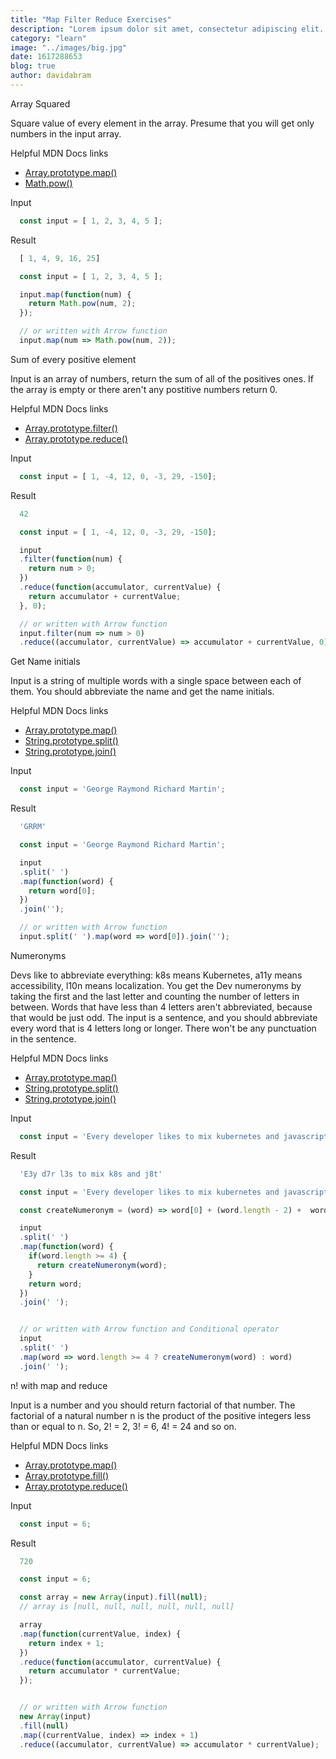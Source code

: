 ```yaml
---
title: "Map Filter Reduce Exercises"
description: "Lorem ipsum dolor sit amet, consectetur adipiscing elit. Etiam sagittis, orci id iaculis rhoncus, lorem lacus sollicitudin sapien, vitae ac."
category: "learn"
image: "../images/big.jpg"
date: 1617288653
blog: true
author: davidabram
---
```


<typography element="h2">Array Squared</typography>

Square value of every element in the array. Presume that you will get only numbers in the input array.

<typography element="h4">Helpful MDN Docs links</typography>

- [Array.prototype.map()](https://developer.mozilla.org/en-US/docs/Web/JavaScript/Reference/Global_Objects/Array/map)
- [Math.pow()](https://developer.mozilla.org/en-US/docs/Web/JavaScript/Reference/Global_Objects/Math/pow)

<row>

  <column>
  <typography element="h4">Input</typography>

  ```javascript
    const input = [ 1, 2, 3, 4, 5 ];
  ```

  </column>

  <column>

  <typography element="h4">Result</typography>

  ```javascript
    [ 1, 4, 9, 16, 25]
  ```

  </column>

</row>

<list-toggle title="Solution">

  ```javascript
    const input = [ 1, 2, 3, 4, 5 ];

    input.map(function(num) {
      return Math.pow(num, 2);
    });

    // or written with Arrow function 
    input.map(num => Math.pow(num, 2));
  
  ```

</list-toggle>

<typography element="h2">Sum of every positive element</typography>

Input is an array of numbers, return the sum of all of the positives ones. If the array is empty or there aren't any postitive numbers return 0.

<typography element="h4">Helpful MDN Docs links</typography>

- [Array.prototype.filter()](https://developer.mozilla.org/en-US/docs/Web/JavaScript/Reference/Global_Objects/Array/filter)
- [Array.prototype.reduce()](https://developer.mozilla.org/en-US/docs/Web/JavaScript/Reference/Global_Objects/Array/Reduce)

<row>

  <column>
  <typography element="h4">Input</typography>

  ```javascript
    const input = [ 1, -4, 12, 0, -3, 29, -150];
  ```

  </column>

  <column>

  <typography element="h4">Result</typography>

  ```javascript
    42
  ```

  </column>

</row>

<list-toggle title="Solution">

  ```javascript
    const input = [ 1, -4, 12, 0, -3, 29, -150];

    input
    .filter(function(num) {
      return num > 0;
    })
    .reduce(function(accumulator, currentValue) {
      return accumulator + currentValue;
    }, 0);

    // or written with Arrow function 
    input.filter(num => num > 0)
    .reduce((accumulator, currentValue) => accumulator + currentValue, 0);
  
  ```

</list-toggle>

<typography element="h2">Get Name initials</typography>

Input is a string of multiple words with a single space between each of them. You should abbreviate the name and get the name initials.

<typography element="h4">Helpful MDN Docs links</typography>

- [Array.prototype.map()](https://developer.mozilla.org/en-US/docs/Web/JavaScript/Reference/Global_Objects/Array/map)
- [String.prototype.split()](https://developer.mozilla.org/en-US/docs/Web/JavaScript/Reference/Global_Objects/String/split)
- [String.prototype.join()](https://developer.mozilla.org/en-US/docs/Web/JavaScript/Reference/Global_Objects/Array/join)

<row>

  <column>
  <typography element="h4">Input</typography>

  ```javascript
    const input = 'George Raymond Richard Martin';
  ```

  </column>

  <column>

  <typography element="h4">Result</typography>

  ```javascript
    'GRRM'
  ```

  </column>

</row>

<list-toggle title="Solution">

  ```javascript
    const input = 'George Raymond Richard Martin';

    input
    .split(' ')
    .map(function(word) {
      return word[0];
    })
    .join('');

    // or written with Arrow function 
    input.split(' ').map(word => word[0]).join('');
  
  ```

</list-toggle>


<typography element="h2">Numeronyms</typography>

Devs like to abbreviate everything: k8s means Kubernetes, a11y means accessibility, l10n means localization. You get the Dev numeronyms by taking the first and the last letter and counting the number of letters in between. Words that have less than 4 letters aren't abbreviated, because that would be just odd. 
The input is a sentence, and you should abbreviate every word that is 4 letters long or longer. There won't be any punctuation in the sentence.

<typography element="h4">Helpful MDN Docs links</typography>

- [Array.prototype.map()](https://developer.mozilla.org/en-US/docs/Web/JavaScript/Reference/Global_Objects/Array/map)
- [String.prototype.split()](https://developer.mozilla.org/en-US/docs/Web/JavaScript/Reference/Global_Objects/String/split)
- [String.prototype.join()](https://developer.mozilla.org/en-US/docs/Web/JavaScript/Reference/Global_Objects/Array/join)


<row>

  <column>
  <typography element="h4">Input</typography>

  ```javascript
    const input = 'Every developer likes to mix kubernetes and javascript';
  ```

  </column>

  <column>

  <typography element="h4">Result</typography>

  ```javascript
    'E3y d7r l3s to mix k8s and j8t'
  ```

  </column>

</row>

<list-toggle title="Solution">

  ```javascript
    const input = 'Every developer likes to mix kubernetes and javascript';

    const createNumeronym = (word) => word[0] + (word.length - 2) +  word[word.length - 1];

    input
    .split(' ')
    .map(function(word) {
      if(word.length >= 4) {
        return createNumeronym(word);
      }
      return word;
    })
    .join(' ');


    // or written with Arrow function and Conditional operator
    input
    .split(' ')
    .map(word => word.length >= 4 ? createNumeronym(word) : word)
    .join(' ');
  
  ```

</list-toggle>

<typography element="h2">n! with map and reduce </typography>

Input is a number and you should return factorial of that number. The factorial of a natural number n is the product of the positive integers less than or equal to n. So, 2! = 2, 3! = 6, 4! = 24 and so on.

<typography element="h4">Helpful MDN Docs links</typography>

- [Array.prototype.map()](https://developer.mozilla.org/en-US/docs/Web/JavaScript/Reference/Global_Objects/Array/map)
- [Array.prototype.fill()](https://developer.mozilla.org/en-US/docs/Web/JavaScript/Reference/Global_Objects/Array/fill)
- [Array.prototype.reduce()](https://developer.mozilla.org/en-US/docs/Web/JavaScript/Reference/Global_Objects/Array/Reduce)


<row>

  <column>
  <typography element="h4">Input</typography>

  ```javascript
    const input = 6;
  ```

  </column>

  <column>

  <typography element="h4">Result</typography>

  ```javascript
    720
  ```

  </column>

</row>

<list-toggle title="Solution">

  ```javascript
    const input = 6;

    const array = new Array(input).fill(null);
    // array is [null, null, null, null, null, null]

    array
    .map(function(currentValue, index) {
      return index + 1;
    })
    .reduce(function(accumulator, currentValue) {
      return accumulator * currentValue;
    });


    // or written with Arrow function
    new Array(input)
    .fill(null)
    .map((currentValue, index) => index + 1)
    .reduce((accumulator, currentValue) => accumulator * currentValue);
  
  ```

</list-toggle>

